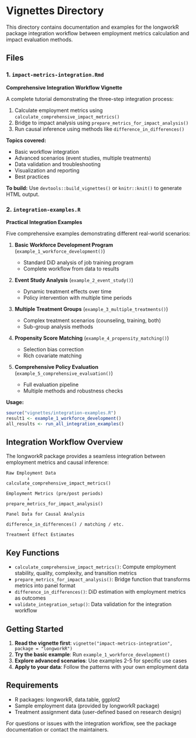 # Vignettes Directory

This directory contains documentation and examples for the longworkR package integration workflow between employment metrics calculation and impact evaluation methods.

## Files

### 1. `impact-metrics-integration.Rmd`
**Comprehensive Integration Workflow Vignette**

A complete tutorial demonstrating the three-step integration process:
1. Calculate employment metrics using `calculate_comprehensive_impact_metrics()`
2. Bridge to impact analysis using `prepare_metrics_for_impact_analysis()`
3. Run causal inference using methods like `difference_in_differences()`

**Topics covered:**
- Basic workflow integration
- Advanced scenarios (event studies, multiple treatments)
- Data validation and troubleshooting
- Visualization and reporting
- Best practices

**To build:** Use `devtools::build_vignettes()` or `knitr::knit()` to generate HTML output.

### 2. `integration-examples.R`
**Practical Integration Examples**

Five comprehensive examples demonstrating different real-world scenarios:

1. **Basic Workforce Development Program** (`example_1_workforce_development()`)
   - Standard DiD analysis of job training program
   - Complete workflow from data to results

2. **Event Study Analysis** (`example_2_event_study()`)
   - Dynamic treatment effects over time
   - Policy intervention with multiple time periods

3. **Multiple Treatment Groups** (`example_3_multiple_treatments()`)
   - Complex treatment scenarios (counseling, training, both)
   - Sub-group analysis methods

4. **Propensity Score Matching** (`example_4_propensity_matching()`)
   - Selection bias correction
   - Rich covariate matching

5. **Comprehensive Policy Evaluation** (`example_5_comprehensive_evaluation()`)
   - Full evaluation pipeline
   - Multiple methods and robustness checks

**Usage:**
```r
source("vignettes/integration-examples.R")
result1 <- example_1_workforce_development()
all_results <- run_all_integration_examples()
```

## Integration Workflow Overview

The longworkR package provides a seamless integration between employment metrics and causal inference:

```
Raw Employment Data
        ↓
calculate_comprehensive_impact_metrics()
        ↓  
Employment Metrics (pre/post periods)
        ↓
prepare_metrics_for_impact_analysis()
        ↓
Panel Data for Causal Analysis
        ↓
difference_in_differences() / matching / etc.
        ↓
Treatment Effect Estimates
```

## Key Functions

- `calculate_comprehensive_impact_metrics()`: Compute employment stability, quality, complexity, and transition metrics
- `prepare_metrics_for_impact_analysis()`: Bridge function that transforms metrics into panel format
- `difference_in_differences()`: DiD estimation with employment metrics as outcomes
- `validate_integration_setup()`: Data validation for the integration workflow

## Getting Started

1. **Read the vignette first**: `vignette("impact-metrics-integration", package = "longworkR")`
2. **Try the basic example**: Run `example_1_workforce_development()` 
3. **Explore advanced scenarios**: Use examples 2-5 for specific use cases
4. **Apply to your data**: Follow the patterns with your own employment data

## Requirements

- R packages: longworkR, data.table, ggplot2
- Sample employment data (provided by longworkR package)
- Treatment assignment data (user-defined based on research design)

For questions or issues with the integration workflow, see the package documentation or contact the maintainers.